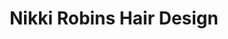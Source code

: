 ---
title: "Nikki Robins Hair Design"
url: /camborne/nikki-robins-hair-design/
shop: hairdresser
---